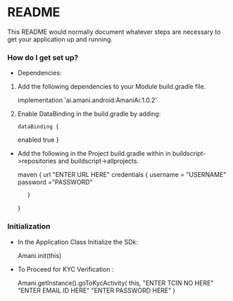# README #

This README would normally document whatever steps are necessary to get your application up and running.



### How do I get set up? ###

   * Dependencies:

   1. Add the following dependencies to your Module build.gradle file.

      implementation 'ai.amani.android:AmaniAi:1.0.2'


   2. Enable DataBinding in the build.gradle by adding:

          dataBinding {
        enabled true
    }


   * Add the following in the Project build.gradle within in buildscript->repositories and buildscript->allprojects.

        maven {
            url "ENTER URL HERE"
            credentials { 
                username = "USERNAME"
                password ="PASSWORD"

            }
        }


### Initialization ###
 
   * In the Application Class Initialize the SDk:    
    
        Amani.init(this)


   * To Proceed for KYC Verification :

     Amani.getInstance().goToKycActivity(
                this,
               "ENTER TCIN NO HERE"
               "ENTER  EMAIL ID HERE"
               "ENTER PASSWORD HERE"
            )
  




